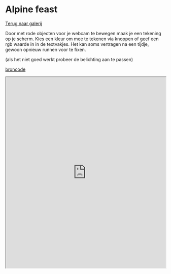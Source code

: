 # Alpine feast

[Terug naar galerij](https://arneduyver.github.io/creative-coding/gallery)

Door met rode objecten voor je webcam te bewegen maak je een tekening op je scherm.
Kies een kleur om mee te tekenen via knoppen of geef een rgb waarde in in de textvakjes.
Het kan soms vertragen na een tijdje, gewoon opnieuw runnen voor te fixen.

(als het niet goed werkt probeer de belichting aan te passen)

[broncode](https://editor.p5js.org/Kenneth_Verhoeven/sketches/pzikI2Btd)

<iframe width="100%" height=600 src="https://editor.p5js.org/Kenneth_Verhoeven/full/pzikI2Btd"></iframe>